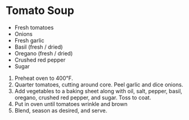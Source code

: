 # Tomato Soup
- Fresh tomatoes
- Onions
- Fresh garlic
- Basil (fresh / dried)
- Oregano (fresh / dried)
- Crushed red pepper
- Sugar

1. Preheat oven to 400℉.
2. Quarter tomatoes, cutting around core. Peel garlic and dice onions.
3. Add vegetables to a baking sheet along with oil, salt, pepper, basil, oregano, crushed red pepper, and sugar. Toss to coat.
4. Put in oven until tomatoes wrinkle and brown
5. Blend, season as desired, and serve.